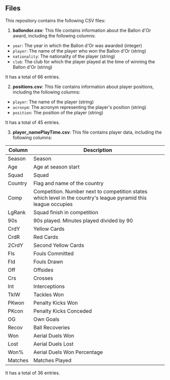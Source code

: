 ## Files

This repository contains the following CSV files:

1. **ballondor.csv**: This file contains information about the Ballon d'Or award, including the following columns:

- `year`: The year in which the Ballon d'Or was awarded (integer)
- `player`: The name of the player who won the Ballon d'Or (string)
- `nationality`: The nationality of the player (string)
- `club`: The club for which the player played at the time of winning the Ballon d'Or (string)

It has a total of 66 entries.

2. **positions.csv**: This file contains information about player positions, including the following columns:

- `player`: The name of the player (string)
- `acronym`: The acronym representing the player's position (string)
- `position`: The position of the player (string)

It has a total of 45 entries.

3. **player_namePlayTime.csv**: This file contains player data, including the following columns:

| Column | Description |
|--------|-------------------------------------|
| Season | Season                              |
| Age    | Age at season start                 |
| Squad  | Squad                               |
| Country| Flag and name of the country        |
| Comp   | Competition. Number next to competition states which level in the country's league pyramid this league occupies |
| LgRank | Squad finish in competition        |
| 90s    | 90s played. Minutes played divided by 90 |
| CrdY   | Yellow Cards                        |
| CrdR   | Red Cards                           |
| 2CrdY  | Second Yellow Cards                 |
| Fls    | Fouls Committed                     |
| Fld    | Fouls Drawn                         |
| Off    | Offsides                            |
| Crs    | Crosses                             |
| Int    | Interceptions                      |
| TklW   | Tackles Won                         |
| PKwon  | Penalty Kicks Won                   |
| PKcon  | Penalty Kicks Conceded             |
| OG     | Own Goals                           |
| Recov  | Ball Recoveries                     |
| Won    | Aerial Duels Won                    |
| Lost   | Aerial Duels Lost                   |
| Won%   | Aerial Duels Won Percentage         |
| Matches| Matches Played                      |


It has a total of 36 entries.

